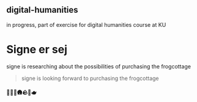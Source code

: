 ## digital-humanities
in progress, part of exercise for digital humanities course at KU
# Signe er sej
signe is researching about the possibilities of purchasing the frogcottage
>signe is looking forward to purchasing the frogcottage
#### 🐸🐸🐸🛖🪨🌷🫖
